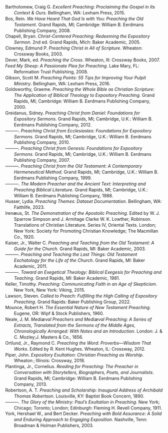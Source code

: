 <div class="csl-bib-body" style="line-height: 1.35; margin-left: 2em; text-indent:-2em;">
  <div class="csl-entry">Bartholomew, Craig G. <i>Excellent Preaching: Proclaiming the Gospel in Its Context &amp; Ours</i>. Bellingham, WA: Lexham Press, 2015.</div>
  <span class="Z3988" title="url_ver=Z39.88-2004&amp;ctx_ver=Z39.88-2004&amp;rfr_id=info%3Asid%2Fzotero.org%3A2&amp;rft_val_fmt=info%3Aofi%2Ffmt%3Akev%3Amtx%3Abook&amp;rft.genre=book&amp;rft.btitle=Excellent%20Preaching%3A%20Proclaiming%20the%20Gospel%20in%20Its%20Context%20%26%20Ours&amp;rft.place=Bellingham%2C%20WA&amp;rft.publisher=Lexham%20Press&amp;rft.aufirst=Craig%20G.&amp;rft.aulast=Bartholomew&amp;rft.au=Craig%20G.%20Bartholomew&amp;rft.date=2015"></span>
  <div class="csl-entry">Bos, Rein. <i>We Have Heard That God Is with You: Preaching the Old Testament</i>. Grand Rapids, MI; Cambridge: William B. Eerdmans Publishing Company, 2008.</div>
  <span class="Z3988" title="url_ver=Z39.88-2004&amp;ctx_ver=Z39.88-2004&amp;rfr_id=info%3Asid%2Fzotero.org%3A2&amp;rft_val_fmt=info%3Aofi%2Ffmt%3Akev%3Amtx%3Abook&amp;rft.genre=book&amp;rft.btitle=We%20Have%20Heard%20that%20God%20Is%20with%20You%3A%20Preaching%20the%20Old%20Testament&amp;rft.place=Grand%20Rapids%2C%20MI%3B%20Cambridge&amp;rft.publisher=William%20B.%20Eerdmans%20Publishing%20Company&amp;rft.aufirst=Rein&amp;rft.aulast=Bos&amp;rft.au=Rein%20Bos&amp;rft.date=2008"></span>
  <div class="csl-entry">Chapell, Bryan. <i>Christ-Centered Preaching: Redeeming the Expository Sermon</i>. 2nd ed. Grand Rapids, Mich: Baker Academic, 2005.</div>
  <span class="Z3988" title="url_ver=Z39.88-2004&amp;ctx_ver=Z39.88-2004&amp;rfr_id=info%3Asid%2Fzotero.org%3A2&amp;rft_id=urn%3Aisbn%3A978-0-8010-2798-7&amp;rft_val_fmt=info%3Aofi%2Ffmt%3Akev%3Amtx%3Abook&amp;rft.genre=book&amp;rft.btitle=Christ-centered%20preaching%3A%20redeeming%20the%20expository%20sermon&amp;rft.place=Grand%20Rapids%2C%20Mich&amp;rft.publisher=Baker%20Academic&amp;rft.edition=2nd%20ed&amp;rft.aufirst=Bryan&amp;rft.aulast=Chapell&amp;rft.au=Bryan%20Chapell&amp;rft.date=2005&amp;rft.tpages=400&amp;rft.isbn=978-0-8010-2798-7"></span>
  <div class="csl-entry">Clowney, Edmund P. <i>Preaching Christ in All of Scripture</i>. Wheaton: Crossway Books, 2003.</div>
  <span class="Z3988" title="url_ver=Z39.88-2004&amp;ctx_ver=Z39.88-2004&amp;rfr_id=info%3Asid%2Fzotero.org%3A2&amp;rft_id=urn%3Aisbn%3A978-1-58134-452-3&amp;rft_val_fmt=info%3Aofi%2Ffmt%3Akev%3Amtx%3Abook&amp;rft.genre=book&amp;rft.btitle=Preaching%20Christ%20in%20All%20of%20Scripture&amp;rft.place=Wheaton&amp;rft.publisher=Crossway%20Books&amp;rft.aufirst=Edmund%20P.&amp;rft.aulast=Clowney&amp;rft.au=Edmund%20P.%20Clowney&amp;rft.date=2003&amp;rft.tpages=181&amp;rft.isbn=978-1-58134-452-3&amp;rft.language=eng"></span>
  <div class="csl-entry">Dever, Mark, ed. <i>Preaching the Cross</i>. Wheaton, Ill: Crossway Books, 2007.</div>
  <span class="Z3988" title="url_ver=Z39.88-2004&amp;ctx_ver=Z39.88-2004&amp;rfr_id=info%3Asid%2Fzotero.org%3A2&amp;rft_id=urn%3Aisbn%3A978-1-58134-828-6&amp;rft_val_fmt=info%3Aofi%2Ffmt%3Akev%3Amtx%3Abook&amp;rft.genre=book&amp;rft.btitle=Preaching%20the%20cross&amp;rft.place=Wheaton%2C%20Ill&amp;rft.publisher=Crossway%20Books&amp;rft.aufirst=Mark&amp;rft.aulast=Dever&amp;rft.au=Mark%20Dever&amp;rft.date=2007&amp;rft.tpages=176&amp;rft.isbn=978-1-58134-828-6&amp;rft.language=eng"></span>
  <div class="csl-entry"><i>Feed My Sheep: A Passionate Plea for Preaching</i>. Lake Mary, FL: Reformation Trust Publishing, 2008.</div>
  <span class="Z3988" title="url_ver=Z39.88-2004&amp;ctx_ver=Z39.88-2004&amp;rfr_id=info%3Asid%2Fzotero.org%3A2&amp;rft_val_fmt=info%3Aofi%2Ffmt%3Akev%3Amtx%3Abook&amp;rft.genre=book&amp;rft.btitle=Feed%20My%20Sheep%3A%20A%20Passionate%20Plea%20for%20Preaching&amp;rft.place=Lake%20Mary%2C%20FL&amp;rft.publisher=Reformation%20Trust%20Publishing&amp;rft.date=2008"></span>
  <div class="csl-entry">Gibson, Scott M. <i>Preaching Points: 55 Tips for Improving Your Pulpit Ministry</i>. Bellingham, WA: Lexham Press, 2016.</div>
  <span class="Z3988" title="url_ver=Z39.88-2004&amp;ctx_ver=Z39.88-2004&amp;rfr_id=info%3Asid%2Fzotero.org%3A2&amp;rft_val_fmt=info%3Aofi%2Ffmt%3Akev%3Amtx%3Abook&amp;rft.genre=book&amp;rft.btitle=Preaching%20Points%3A%2055%20Tips%20for%20Improving%20Your%20Pulpit%20Ministry&amp;rft.place=Bellingham%2C%20WA&amp;rft.publisher=Lexham%20Press&amp;rft.aufirst=Scott%20M.&amp;rft.aulast=Gibson&amp;rft.au=Scott%20M.%20Gibson&amp;rft.date=2016"></span>
  <div class="csl-entry">Goldsworthy, Graeme. <i>Preaching the Whole Bible as Christian Scripture: The Application of Biblical Theology to Expository Preaching</i>. Grand Rapids, MI; Cambridge: William B. Eerdmans Publishing Company, 2000.</div>
  <span class="Z3988" title="url_ver=Z39.88-2004&amp;ctx_ver=Z39.88-2004&amp;rfr_id=info%3Asid%2Fzotero.org%3A2&amp;rft_val_fmt=info%3Aofi%2Ffmt%3Akev%3Amtx%3Abook&amp;rft.genre=book&amp;rft.btitle=Preaching%20the%20Whole%20Bible%20as%20Christian%20Scripture%3A%20The%20Application%20of%20Biblical%20Theology%20to%20Expository%20Preaching&amp;rft.place=Grand%20Rapids%2C%20MI%3B%20Cambridge&amp;rft.publisher=William%20B.%20Eerdmans%20Publishing%20Company&amp;rft.aufirst=Graeme&amp;rft.aulast=Goldsworthy&amp;rft.au=Graeme%20Goldsworthy&amp;rft.date=2000"></span>
  <div class="csl-entry">Greidanus, Sidney. <i>Preaching Christ from Daniel: Foundations for Expository Sermons</i>. Grand Rapids, MI; Cambridge, U.K.: William B. Eerdmans Publishing Company, 2012.</div>
  <span class="Z3988" title="url_ver=Z39.88-2004&amp;ctx_ver=Z39.88-2004&amp;rfr_id=info%3Asid%2Fzotero.org%3A2&amp;rft_val_fmt=info%3Aofi%2Ffmt%3Akev%3Amtx%3Abook&amp;rft.genre=book&amp;rft.btitle=Preaching%20Christ%20from%20Daniel%3A%20Foundations%20for%20Expository%20Sermons&amp;rft.place=Grand%20Rapids%2C%20MI%3B%20Cambridge%2C%20U.K.&amp;rft.publisher=William%20B.%20Eerdmans%20Publishing%20Company&amp;rft.aufirst=Sidney&amp;rft.aulast=Greidanus&amp;rft.au=Sidney%20Greidanus&amp;rft.date=2012"></span>
  <div class="csl-entry">———. <i>Preaching Christ from Ecclesiastes: Foundations for Expository Sermons</i>. Grand Rapids, MI; Cambridge, U.K.: William B. Eerdmans Publishing Company, 2010.</div>
  <span class="Z3988" title="url_ver=Z39.88-2004&amp;ctx_ver=Z39.88-2004&amp;rfr_id=info%3Asid%2Fzotero.org%3A2&amp;rft_val_fmt=info%3Aofi%2Ffmt%3Akev%3Amtx%3Abook&amp;rft.genre=book&amp;rft.btitle=Preaching%20Christ%20from%20Ecclesiastes%3A%20Foundations%20for%20Expository%20Sermons&amp;rft.place=Grand%20Rapids%2C%20MI%3B%20Cambridge%2C%20U.K.&amp;rft.publisher=William%20B.%20Eerdmans%20Publishing%20Company&amp;rft.aufirst=Sidney&amp;rft.aulast=Greidanus&amp;rft.au=Sidney%20Greidanus&amp;rft.date=2010"></span>
  <div class="csl-entry">———. <i>Preaching Christ from Genesis: Foundations for Expository Sermons</i>. Grand Rapids, MI; Cambridge, U.K.: William B. Eerdmans Publishing Company, 2007.</div>
  <span class="Z3988" title="url_ver=Z39.88-2004&amp;ctx_ver=Z39.88-2004&amp;rfr_id=info%3Asid%2Fzotero.org%3A2&amp;rft_val_fmt=info%3Aofi%2Ffmt%3Akev%3Amtx%3Abook&amp;rft.genre=book&amp;rft.btitle=Preaching%20Christ%20from%20Genesis%3A%20Foundations%20for%20Expository%20Sermons&amp;rft.place=Grand%20Rapids%2C%20MI%3B%20Cambridge%2C%20U.K.&amp;rft.publisher=William%20B.%20Eerdmans%20Publishing%20Company&amp;rft.aufirst=Sidney&amp;rft.aulast=Greidanus&amp;rft.au=Sidney%20Greidanus&amp;rft.date=2007"></span>
  <div class="csl-entry">———. <i>Preaching Christ from the Old Testament: A Contemporary Hermeneutical Method</i>. Grand Rapids, MI; Cambridge, U.K.: William B. Eerdmans Publishing Company, 1999.</div>
  <span class="Z3988" title="url_ver=Z39.88-2004&amp;ctx_ver=Z39.88-2004&amp;rfr_id=info%3Asid%2Fzotero.org%3A2&amp;rft_val_fmt=info%3Aofi%2Ffmt%3Akev%3Amtx%3Abook&amp;rft.genre=book&amp;rft.btitle=Preaching%20Christ%20from%20the%20Old%20Testament%3A%20A%20Contemporary%20Hermeneutical%20Method&amp;rft.place=Grand%20Rapids%2C%20MI%3B%20Cambridge%2C%20U.K.&amp;rft.publisher=William%20B.%20Eerdmans%20Publishing%20Company&amp;rft.aufirst=Sidney&amp;rft.aulast=Greidanus&amp;rft.au=Sidney%20Greidanus&amp;rft.date=1999"></span>
  <div class="csl-entry">———. <i>The Modern Preacher and the Ancient Text: Interpreting and Preaching Biblical Literature</i>. Grand Rapids, MI; Cambridge, U.K.: William B. Eerdmans Publishing Company, 1988.</div>
  <span class="Z3988" title="url_ver=Z39.88-2004&amp;ctx_ver=Z39.88-2004&amp;rfr_id=info%3Asid%2Fzotero.org%3A2&amp;rft_val_fmt=info%3Aofi%2Ffmt%3Akev%3Amtx%3Abook&amp;rft.genre=book&amp;rft.btitle=The%20Modern%20Preacher%20and%20the%20Ancient%20Text%3A%20Interpreting%20and%20Preaching%20Biblical%20Literature&amp;rft.place=Grand%20Rapids%2C%20MI%3B%20Cambridge%2C%20U.K.&amp;rft.publisher=William%20B.%20Eerdmans%20Publishing%20Company&amp;rft.aufirst=Sidney&amp;rft.aulast=Greidanus&amp;rft.au=Sidney%20Greidanus&amp;rft.date=1988"></span>
  <div class="csl-entry">Husser, Lydia. <i>Preaching Themes: Dataset Documentation</i>. Bellingham, WA: Faithlife, 2023.</div>
  <span class="Z3988" title="url_ver=Z39.88-2004&amp;ctx_ver=Z39.88-2004&amp;rfr_id=info%3Asid%2Fzotero.org%3A2&amp;rft_val_fmt=info%3Aofi%2Ffmt%3Akev%3Amtx%3Abook&amp;rft.genre=book&amp;rft.btitle=Preaching%20Themes%3A%20Dataset%20Documentation&amp;rft.place=Bellingham%2C%20WA&amp;rft.publisher=Faithlife&amp;rft.aufirst=Lydia&amp;rft.aulast=Husser&amp;rft.au=Lydia%20Husser&amp;rft.date=2023"></span>
  <div class="csl-entry">Irenæus, St. <i>The Demonstration of the Apostolic Preaching</i>. Edited by W. J. Sparrow Simpson and J. Armitage Clarke W. K. Lowther, Robinson. Translations of Christian Literature. Series IV, Oriental Texts. London; New York: Society for Promoting Christian Knowledge; The Macmillan Co., 1920.</div>
  <span class="Z3988" title="url_ver=Z39.88-2004&amp;ctx_ver=Z39.88-2004&amp;rfr_id=info%3Asid%2Fzotero.org%3A2&amp;rft_val_fmt=info%3Aofi%2Ffmt%3Akev%3Amtx%3Abook&amp;rft.genre=book&amp;rft.btitle=The%20Demonstration%20of%20the%20Apostolic%20Preaching&amp;rft.place=London%3B%20New%20York&amp;rft.publisher=Society%20for%20Promoting%20Christian%20Knowledge%3B%20The%20Macmillan%20Co.&amp;rft.series=Translations%20of%20Christian%20Literature.%20Series%20IV%2C%20Oriental%20Texts&amp;rft.aufirst=St&amp;rft.aulast=Iren%C3%A6us&amp;rft.au=St%20Iren%C3%A6us&amp;rft.au=W.%20J.%20Sparrow%20Simpson&amp;rft.au=J.%20Armitage%2C%20W.%20K.%20Lowther%2C%20Robinson%20Clarke&amp;rft.date=1920"></span>
  <div class="csl-entry">Kaiser, Jr., Walter C. <i>Preaching and Teaching from the Old Testament: A Guide for the Church</i>. Grand Rapids, MI: Baker Academic, 2003.</div>
  <span class="Z3988" title="url_ver=Z39.88-2004&amp;ctx_ver=Z39.88-2004&amp;rfr_id=info%3Asid%2Fzotero.org%3A2&amp;rft_val_fmt=info%3Aofi%2Ffmt%3Akev%3Amtx%3Abook&amp;rft.genre=book&amp;rft.btitle=Preaching%20and%20teaching%20from%20the%20Old%20Testament%3A%20a%20guide%20for%20the%20church&amp;rft.place=Grand%20Rapids%2C%20MI&amp;rft.publisher=Baker%20Academic&amp;rft.aufirst=Jr.%2C%20Walter%20C.&amp;rft.aulast=Kaiser&amp;rft.au=Jr.%2C%20Walter%20C.%20Kaiser&amp;rft.date=2003"></span>
  <div class="csl-entry">———. <i>Preaching and Teaching the Last Things: Old Testament Eschatology for the Life of the Church</i>. Grand Rapids, MI: Baker Academic, 2011.</div>
  <span class="Z3988" title="url_ver=Z39.88-2004&amp;ctx_ver=Z39.88-2004&amp;rfr_id=info%3Asid%2Fzotero.org%3A2&amp;rft_val_fmt=info%3Aofi%2Ffmt%3Akev%3Amtx%3Abook&amp;rft.genre=book&amp;rft.btitle=Preaching%20and%20Teaching%20the%20Last%20Things%3A%20Old%20Testament%20Eschatology%20for%20the%20Life%20of%20the%20Church&amp;rft.place=Grand%20Rapids%2C%20MI&amp;rft.publisher=Baker%20Academic&amp;rft.aufirst=Jr.%2C%20Walter%20C.&amp;rft.aulast=Kaiser&amp;rft.au=Jr.%2C%20Walter%20C.%20Kaiser&amp;rft.date=2011"></span>
  <div class="csl-entry">———. <i>Toward an Exegetical Theology: Biblical Exegesis for Preaching and Teaching</i>. Grand Rapids, MI: Baker Academic, 1981.</div>
  <span class="Z3988" title="url_ver=Z39.88-2004&amp;ctx_ver=Z39.88-2004&amp;rfr_id=info%3Asid%2Fzotero.org%3A2&amp;rft_val_fmt=info%3Aofi%2Ffmt%3Akev%3Amtx%3Abook&amp;rft.genre=book&amp;rft.btitle=Toward%20an%20exegetical%20theology%3A%20Biblical%20exegesis%20for%20preaching%20and%20teaching&amp;rft.place=Grand%20Rapids%2C%20MI&amp;rft.publisher=Baker%20Academic&amp;rft.aufirst=Jr.%2C%20Walter%20C.&amp;rft.aulast=Kaiser&amp;rft.au=Jr.%2C%20Walter%20C.%20Kaiser&amp;rft.date=1981"></span>
  <div class="csl-entry">Keller, Timothy. <i>Preaching: Communicating Faith in an Age of Skepticism</i>. New York, New York: Viking, 2015.</div>
  <span class="Z3988" title="url_ver=Z39.88-2004&amp;ctx_ver=Z39.88-2004&amp;rfr_id=info%3Asid%2Fzotero.org%3A2&amp;rft_id=urn%3Aisbn%3A978-0-525-95303-6&amp;rft_val_fmt=info%3Aofi%2Ffmt%3Akev%3Amtx%3Abook&amp;rft.genre=book&amp;rft.btitle=Preaching%3A%20communicating%20faith%20in%20an%20age%20of%20skepticism&amp;rft.place=New%20York%2C%20New%20York&amp;rft.publisher=Viking&amp;rft.aufirst=Timothy&amp;rft.aulast=Keller&amp;rft.au=Timothy%20Keller&amp;rft.date=2015&amp;rft.tpages=309&amp;rft.isbn=978-0-525-95303-6"></span>
  <div class="csl-entry">Lawson, Steven. <i>Called to Preach: Fulfilling the High Calling of Expository Preaching</i>. Grand Rapids: Baker Publishing Group, 2022.</div>
  <span class="Z3988" title="url_ver=Z39.88-2004&amp;ctx_ver=Z39.88-2004&amp;rfr_id=info%3Asid%2Fzotero.org%3A2&amp;rft_id=urn%3Aisbn%3A978-0-8010-9486-6%20978-1-4934-3406-0&amp;rft_val_fmt=info%3Aofi%2Ffmt%3Akev%3Amtx%3Abook&amp;rft.genre=book&amp;rft.btitle=Called%20to%20Preach%3A%20Fulfilling%20the%20High%20Calling%20of%20Expository%20Preaching&amp;rft.place=Grand%20Rapids&amp;rft.publisher=Baker%20Publishing%20Group&amp;rft.aufirst=Steven&amp;rft.aulast=Lawson&amp;rft.au=Steven%20Lawson&amp;rft.date=2022&amp;rft.tpages=1&amp;rft.isbn=978-0-8010-9486-6%20978-1-4934-3406-0&amp;rft.language=eng"></span>
  <div class="csl-entry">Mounce, Robert H. <i>The Essential Nature of New Testament Preaching</i>. Eugene, OR: Wipf &amp; Stock Publishers, 1960.</div>
  <span class="Z3988" title="url_ver=Z39.88-2004&amp;ctx_ver=Z39.88-2004&amp;rfr_id=info%3Asid%2Fzotero.org%3A2&amp;rft_val_fmt=info%3Aofi%2Ffmt%3Akev%3Amtx%3Abook&amp;rft.genre=book&amp;rft.btitle=The%20Essential%20Nature%20of%20New%20Testament%20Preaching&amp;rft.place=Eugene%2C%20OR&amp;rft.publisher=Wipf%20%26%20Stock%20Publishers&amp;rft.aufirst=Robert%20H.&amp;rft.aulast=Mounce&amp;rft.au=Robert%20H.%20Mounce&amp;rft.date=1960"></span>
  <div class="csl-entry">Neale, J. M. <i>Mediæval Preachers and Mediæval Preaching: A Series of Extracts, Translated from the Sermons of the Middle Ages, Chronologically Arranged: With Notes and an Introduction</i>. London: J. &amp; C. Mozley;J. Masters &amp; Co., 1856.</div>
  <span class="Z3988" title="url_ver=Z39.88-2004&amp;ctx_ver=Z39.88-2004&amp;rfr_id=info%3Asid%2Fzotero.org%3A2&amp;rft_val_fmt=info%3Aofi%2Ffmt%3Akev%3Amtx%3Abook&amp;rft.genre=book&amp;rft.btitle=Medi%C3%A6val%20Preachers%20and%20Medi%C3%A6val%20Preaching%3A%20A%20Series%20of%20Extracts%2C%20Translated%20from%20the%20Sermons%20of%20the%20Middle%20Ages%2C%20Chronologically%20Arranged%3A%20With%20Notes%20and%20an%20Introduction&amp;rft.place=London&amp;rft.publisher=J.%20%26%20C.%20Mozley%3BJ.%20Masters%20%26%20Co.&amp;rft.aufirst=J.%20M.&amp;rft.aulast=Neale&amp;rft.au=J.%20M.%20Neale&amp;rft.date=1856"></span>
  <div class="csl-entry">Ortlund, Jr., Raymond C. <i>Preaching the Word: Proverbs—Wisdom That Works</i>. Edited by R. Kent Hughes. Wheaton, IL: Crossway, 2012.</div>
  <span class="Z3988" title="url_ver=Z39.88-2004&amp;ctx_ver=Z39.88-2004&amp;rfr_id=info%3Asid%2Fzotero.org%3A2&amp;rft_val_fmt=info%3Aofi%2Ffmt%3Akev%3Amtx%3Abook&amp;rft.genre=book&amp;rft.btitle=Preaching%20the%20Word%3A%20Proverbs%E2%80%94Wisdom%20that%20Works&amp;rft.place=Wheaton%2C%20IL&amp;rft.publisher=Crossway&amp;rft.aufirst=Jr.%2C%20Raymond%20C.&amp;rft.aulast=Ortlund&amp;rft.au=Jr.%2C%20Raymond%20C.%20Ortlund&amp;rft.au=R.%20Kent%20Hughes&amp;rft.date=2012"></span>
  <div class="csl-entry">Piper, John. <i>Expository Exultation: Christian Preaching as Worship</i>. Wheaton ; Illinois: Crossway, 2018.</div>
  <span class="Z3988" title="url_ver=Z39.88-2004&amp;ctx_ver=Z39.88-2004&amp;rfr_id=info%3Asid%2Fzotero.org%3A2&amp;rft_id=urn%3Aisbn%3A978-1-4335-6113-9&amp;rft_val_fmt=info%3Aofi%2Ffmt%3Akev%3Amtx%3Abook&amp;rft.genre=book&amp;rft.btitle=Expository%20exultation%3A%20Christian%20preaching%20as%20worship&amp;rft.place=Wheaton%20%3B%20Illinois&amp;rft.publisher=Crossway&amp;rft.aufirst=John&amp;rft.aulast=Piper&amp;rft.au=John%20Piper&amp;rft.date=2018&amp;rft.tpages=328&amp;rft.isbn=978-1-4335-6113-9"></span>
  <div class="csl-entry">Plantinga, Jr., Cornelius. <i>Reading for Preaching: The Preacher in Conversation with Storytellers, Biographers, Poets, and Journalists</i>. Grand Rapids, MI; Cambridge: William B. Eerdmans Publishing Company, 2013.</div>
  <span class="Z3988" title="url_ver=Z39.88-2004&amp;ctx_ver=Z39.88-2004&amp;rfr_id=info%3Asid%2Fzotero.org%3A2&amp;rft_val_fmt=info%3Aofi%2Ffmt%3Akev%3Amtx%3Abook&amp;rft.genre=book&amp;rft.btitle=Reading%20for%20Preaching%3A%20The%20Preacher%20in%20Conversation%20with%20Storytellers%2C%20Biographers%2C%20Poets%2C%20and%20Journalists&amp;rft.place=Grand%20Rapids%2C%20MI%3B%20Cambridge&amp;rft.publisher=William%20B.%20Eerdmans%20Publishing%20Company&amp;rft.aufirst=Jr.%2C%20Cornelius&amp;rft.aulast=Plantinga&amp;rft.au=Jr.%2C%20Cornelius%20Plantinga&amp;rft.date=2013"></span>
  <div class="csl-entry">Robertson, A. T. <i>Preaching and Scholarship: Inaugural Address of Archibald Thomas Robertson</i>. Louisville, KY: Baptist Book Concern, 1890.</div>
  <span class="Z3988" title="url_ver=Z39.88-2004&amp;ctx_ver=Z39.88-2004&amp;rfr_id=info%3Asid%2Fzotero.org%3A2&amp;rft_val_fmt=info%3Aofi%2Ffmt%3Akev%3Amtx%3Abook&amp;rft.genre=book&amp;rft.btitle=Preaching%20and%20Scholarship%3A%20Inaugural%20Address%20of%20Archibald%20Thomas%20Robertson&amp;rft.place=Louisville%2C%20KY&amp;rft.publisher=Baptist%20Book%20Concern&amp;rft.aufirst=A.%20T.&amp;rft.aulast=Robertson&amp;rft.au=A.%20T.%20Robertson&amp;rft.date=1890"></span>
  <div class="csl-entry">———. <i>The Glory of the Ministry: Paul’s Exultation in Preaching</i>. New York; Chicago; Toronto; London; Edinburgh: Fleming H. Revell Company, 1911.</div>
  <span class="Z3988" title="url_ver=Z39.88-2004&amp;ctx_ver=Z39.88-2004&amp;rfr_id=info%3Asid%2Fzotero.org%3A2&amp;rft_val_fmt=info%3Aofi%2Ffmt%3Akev%3Amtx%3Abook&amp;rft.genre=book&amp;rft.btitle=The%20glory%20of%20the%20ministry%3A%20Paul%E2%80%99s%20exultation%20in%20preaching&amp;rft.place=New%20York%3B%20Chicago%3B%20Toronto%3B%20London%3B%20Edinburgh&amp;rft.publisher=Fleming%20H.%20Revell%20Company&amp;rft.aufirst=A.%20T.&amp;rft.aulast=Robertson&amp;rft.au=A.%20T.%20Robertson&amp;rft.date=1911"></span>
  <div class="csl-entry">York, Hershael W., and Bert Decker. <i>Preaching with Bold Assurance: A Solid and Enduring Approach to Engaging Exposition</i>. Nashville, Tenn: Broadman &amp; Holman Publishers, 2003.</div>
  <span class="Z3988" title="url_ver=Z39.88-2004&amp;ctx_ver=Z39.88-2004&amp;rfr_id=info%3Asid%2Fzotero.org%3A2&amp;rft_id=urn%3Aisbn%3A978-0-8054-2623-6&amp;rft_val_fmt=info%3Aofi%2Ffmt%3Akev%3Amtx%3Abook&amp;rft.genre=book&amp;rft.btitle=Preaching%20with%20bold%20assurance%3A%20a%20solid%20and%20enduring%20approach%20to%20engaging%20exposition&amp;rft.place=Nashville%2C%20Tenn&amp;rft.publisher=Broadman%20%26%20Holman%20Publishers&amp;rft.aufirst=Hershael%20W.&amp;rft.aulast=York&amp;rft.au=Hershael%20W.%20York&amp;rft.au=Bert%20Decker&amp;rft.date=2003&amp;rft.tpages=275&amp;rft.isbn=978-0-8054-2623-6"></span>
</div>